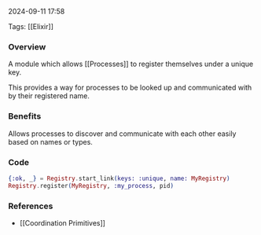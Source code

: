 
2024-09-11 17:58

Tags: [[Elixir]]

### Overview
A module which allows [[Processes]] to register themselves under a unique key.

This provides a way for processes to be looked up and communicated with by their registered name.

### Benefits
Allows processes to discover and communicate with each other easily based on names or types.

### Code
```elixir
{:ok, _} = Registry.start_link(keys: :unique, name: MyRegistry)
Registry.register(MyRegistry, :my_process, pid)
```

### References
- [[Coordination Primitives]]

